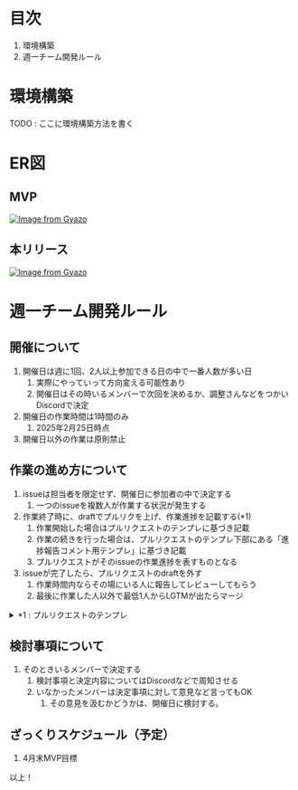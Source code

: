 # 目次
1. 環境構築
1. 週一チーム開発ルール

# 環境構築

TODO : ここに環境構築方法を書く

# ER図
## MVP
[![Image from Gyazo](https://i.gyazo.com/265a41026621ec93eace46d9a1921f31.png)](https://gyazo.com/265a41026621ec93eace46d9a1921f31)

## 本リリース
[![Image from Gyazo](https://i.gyazo.com/69622cc560df8604cca6f4adf41b2c9b.png)](https://gyazo.com/69622cc560df8604cca6f4adf41b2c9b)

# 週一チーム開発ルール

## 開催について
1. 開催日は週に1回、2人以上参加できる日の中で一番人数が多い日
   1. 実際にやっていって方向変える可能性あり
   1. 開催日はその時いるメンバーで次回を決めるか、調整さんなどをつかいDiscordで決定
1. 開催日の作業時間は1時間のみ
   1. 2025年2月25日時点
1. 開催日以外の作業は原則禁止

## 作業の進め方について
1. issueは担当者を限定せず、開催日に参加者の中で決定する
   1. 一つのissueを複数人が作業する状況が発生する
1. 作業終了時に、draftでプルリクを上げ、作業進捗を記載する(*1)
   1. 作業開始した場合はプルリクエストのテンプレに基づき記載
   1. 作業の続きを行った場合は、プルリクエストのテンプレ下部にある「進捗報告コメント用テンプレ」に基づき記載
   1. プルリクエストがそのissueの作業進捗を表すものとなる
1. issueが完了したら、プルリクエストのdraftを外す
   1. 作業時間内ならその場にいる人に報告してレビューしてもらう
   1. 最後に作業した人以外で最低1人からLGTMが出たらマージ

<details>
<summary>*1 : プルリクエストのテンプレ</summary>

```markdown
# issue
close: #[issue番号]
関係のあるissue: 

# 実装概要
実装した内容をここに書く

## 追加実装
issueに書いていないが追加した実装があればここに理由も合わせて書く

## 実装進捗状況
実装状況が分かるようにここに更新していく
実装できたらチェックを入れる

- [ ] 実装内容
- [ ] 実装内容
- [ ] 実装内容

## 動作確認チェックリスト
- issueに書いてある動作確認のチェックリストをここに貼る
- レビュワーが動作確認できたらチェックを入れる

- [ ] 
- [ ] 
- [ ] 

## 最終作業者
最後に作業しレビュー依頼を出した方はこちらに名前をお願いします


## 補足・備考
なにかあれば

# 進捗報告コメント用テンプレ
コメントに進捗報告する際は下記のテンプレをご利用ください

## 作業日
作業した日付を書く

## 進捗
どんな作業をしたか、どこまでやったか、どこからやっていないか、などなど

## 次回作業者への共有事項
共有したいことあればここに書く

## 補足・備考
```

</details>

## 検討事項について
1. そのときいるメンバーで決定する
   1. 検討事項と決定内容についてはDiscordなどで周知させる
   1. いなかったメンバーは決定事項に対して意見など言ってもOK
      1. その意見を汲むかどうかは、開催日に検討する。

## ざっくりスケジュール（予定）
1. 4月末MVP目標

以上！
